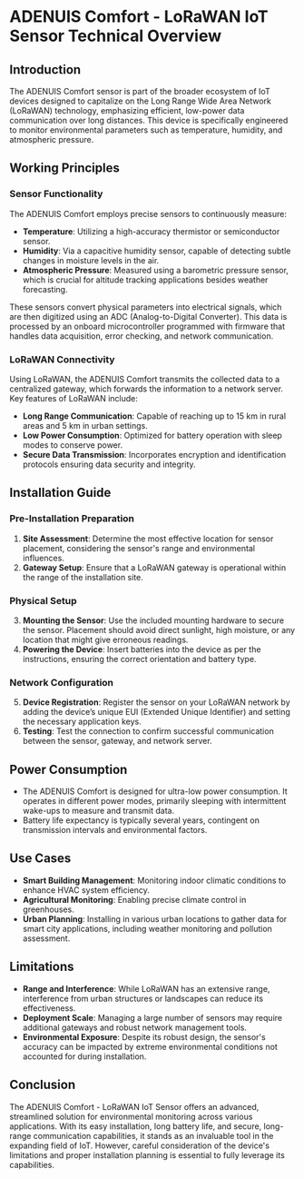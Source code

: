 # ADENUIS Comfort - LoRaWAN IoT Sensor Technical Overview

## Introduction
The ADENUIS Comfort sensor is part of the broader ecosystem of IoT devices designed to capitalize on the Long Range Wide Area Network (LoRaWAN) technology, emphasizing efficient, low-power data communication over long distances. This device is specifically engineered to monitor environmental parameters such as temperature, humidity, and atmospheric pressure.

## Working Principles

### Sensor Functionality
The ADENUIS Comfort employs precise sensors to continuously measure:
- **Temperature**: Utilizing a high-accuracy thermistor or semiconductor sensor.
- **Humidity**: Via a capacitive humidity sensor, capable of detecting subtle changes in moisture levels in the air.
- **Atmospheric Pressure**: Measured using a barometric pressure sensor, which is crucial for altitude tracking applications besides weather forecasting.

These sensors convert physical parameters into electrical signals, which are then digitized using an ADC (Analog-to-Digital Converter). This data is processed by an onboard microcontroller programmed with firmware that handles data acquisition, error checking, and network communication.

### LoRaWAN Connectivity
Using LoRaWAN, the ADENUIS Comfort transmits the collected data to a centralized gateway, which forwards the information to a network server. Key features of LoRaWAN include:
- **Long Range Communication**: Capable of reaching up to 15 km in rural areas and 5 km in urban settings.
- **Low Power Consumption**: Optimized for battery operation with sleep modes to conserve power.
- **Secure Data Transmission**: Incorporates encryption and identification protocols ensuring data security and integrity.

## Installation Guide

### Pre-Installation Preparation
1. **Site Assessment**: Determine the most effective location for sensor placement, considering the sensor's range and environmental influences.
2. **Gateway Setup**: Ensure that a LoRaWAN gateway is operational within the range of the installation site.

### Physical Setup
3. **Mounting the Sensor**: Use the included mounting hardware to secure the sensor. Placement should avoid direct sunlight, high moisture, or any location that might give erroneous readings.
4. **Powering the Device**: Insert batteries into the device as per the instructions, ensuring the correct orientation and battery type.

### Network Configuration
5. **Device Registration**: Register the sensor on your LoRaWAN network by adding the device’s unique EUI (Extended Unique Identifier) and setting the necessary application keys.
6. **Testing**: Test the connection to confirm successful communication between the sensor, gateway, and network server.

## Power Consumption
- The ADENUIS Comfort is designed for ultra-low power consumption. It operates in different power modes, primarily sleeping with intermittent wake-ups to measure and transmit data.
- Battery life expectancy is typically several years, contingent on transmission intervals and environmental factors.

## Use Cases
- **Smart Building Management**: Monitoring indoor climatic conditions to enhance HVAC system efficiency.
- **Agricultural Monitoring**: Enabling precise climate control in greenhouses.
- **Urban Planning**: Installing in various urban locations to gather data for smart city applications, including weather monitoring and pollution assessment.

## Limitations
- **Range and Interference**: While LoRaWAN has an extensive range, interference from urban structures or landscapes can reduce its effectiveness.
- **Deployment Scale**: Managing a large number of sensors may require additional gateways and robust network management tools.
- **Environmental Exposure**: Despite its robust design, the sensor's accuracy can be impacted by extreme environmental conditions not accounted for during installation.

## Conclusion
The ADENUIS Comfort - LoRaWAN IoT Sensor offers an advanced, streamlined solution for environmental monitoring across various applications. With its easy installation, long battery life, and secure, long-range communication capabilities, it stands as an invaluable tool in the expanding field of IoT. However, careful consideration of the device's limitations and proper installation planning is essential to fully leverage its capabilities.